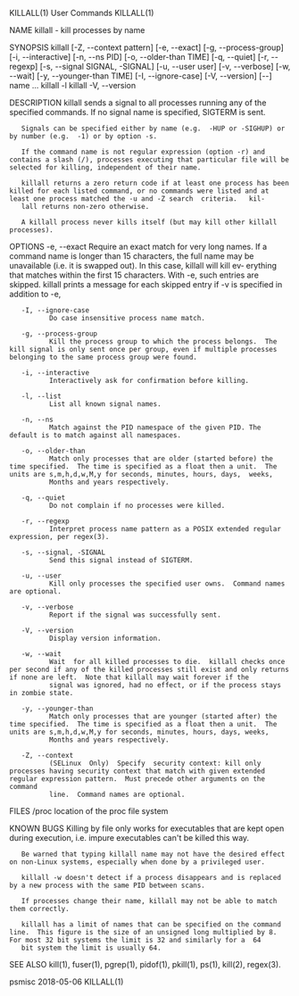 KILLALL(1)                                                                                      User Commands                                                                                      KILLALL(1)

NAME
       killall - kill processes by name

SYNOPSIS
       killall [-Z, --context pattern] [-e, --exact] [-g, --process-group] [-i, --interactive] [-n, --ns PID] [-o, --older-than TIME] [-q, --quiet] [-r, --regexp] [-s, --signal SIGNAL, -SIGNAL] [-u, --user
       user] [-v, --verbose] [-w, --wait] [-y, --younger-than TIME] [-I, --ignore-case] [-V, --version] [--] name ...
       killall -l
       killall -V, --version

DESCRIPTION
       killall sends a signal to all processes running any of the specified commands.  If no signal name is specified, SIGTERM is sent.

       Signals can be specified either by name (e.g.  -HUP or -SIGHUP) or by number (e.g.  -1) or by option -s.

       If the command name is not regular expression (option -r) and contains a slash (/), processes executing that particular file will be selected for killing, independent of their name.

       killall returns a zero return code if at least one process has been killed for each listed command, or no commands were listed and at least one process matched the -u and -Z search  criteria.   kil‐
       lall returns non-zero otherwise.

       A killall process never kills itself (but may kill other killall processes).

OPTIONS
       -e, --exact
              Require  an  exact match for very long names.  If a command name is longer than 15 characters, the full name may be unavailable (i.e.  it is swapped out).  In this case, killall will kill ev‐
              erything that matches within the first 15 characters.  With -e, such entries are skipped.  killall prints a message for each skipped entry if -v is specified in addition to -e,

       -I, --ignore-case
              Do case insensitive process name match.

       -g, --process-group
              Kill the process group to which the process belongs.  The kill signal is only sent once per group, even if multiple processes belonging to the same process group were found.

       -i, --interactive
              Interactively ask for confirmation before killing.

       -l, --list
              List all known signal names.

       -n, --ns
              Match against the PID namespace of the given PID. The default is to match against all namespaces.

       -o, --older-than
              Match only processes that are older (started before) the time specified.  The time is specified as a float then a unit.  The units are s,m,h,d,w,M,y for seconds, minutes, hours, days,  weeks,
              Months and years respectively.

       -q, --quiet
              Do not complain if no processes were killed.

       -r, --regexp
              Interpret process name pattern as a POSIX extended regular expression, per regex(3).

       -s, --signal, -SIGNAL
              Send this signal instead of SIGTERM.

       -u, --user
              Kill only processes the specified user owns.  Command names are optional.

       -v, --verbose
              Report if the signal was successfully sent.

       -V, --version
              Display version information.

       -w, --wait
              Wait  for all killed processes to die.  killall checks once per second if any of the killed processes still exist and only returns if none are left.  Note that killall may wait forever if the
              signal was ignored, had no effect, or if the process stays in zombie state.

       -y, --younger-than
              Match only processes that are younger (started after) the time specified.  The time is specified as a float then a unit.  The units are s,m,h,d,w,M,y for seconds, minutes, hours, days, weeks,
              Months and years respectively.

       -Z, --context
              (SELinux  Only)  Specify  security context: kill only processes having security context that match with given extended regular expression pattern.  Must precede other arguments on the command
              line.  Command names are optional.

FILES
       /proc  location of the proc file system

KNOWN BUGS
       Killing by file only works for executables that are kept open during execution, i.e. impure executables can't be killed this way.

       Be warned that typing killall name may not have the desired effect on non-Linux systems, especially when done by a privileged user.

       killall -w doesn't detect if a process disappears and is replaced by a new process with the same PID between scans.

       If processes change their name, killall may not be able to match them correctly.

       killall has a limit of names that can be specified on the command line.  This figure is the size of an unsigned long multiplied by 8.  For most 32 bit systems the limit is 32 and similarly for a  64
       bit system the limit is usually 64.

SEE ALSO
       kill(1), fuser(1), pgrep(1), pidof(1), pkill(1), ps(1), kill(2), regex(3).

psmisc                                                                                            2018-05-06                                                                                       KILLALL(1)
